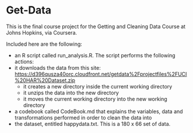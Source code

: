 # Get-Data
This is the final course project for the Getting and Cleaning Data Course at Johns Hopkins, via Coursera.

Included here are the following:

* an R script called run_analysis.R. The script performs the following actions:
* it downloads the data from this site: https://d396qusza40orc.cloudfront.net/getdata%2Fprojectfiles%2FUCI%20HAR%20Dataset.zip 
  + it creates a new directory inside the current working directory
  + it unzips the data into the new directory
  + it moves the current working directory into the new working directory
* a codebook called CodeBook.md that explains the variables, data and transformations performed in order to clean the data into
* the dataset, entitled happydata.txt. This is a 180 x 66 set of data.


